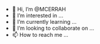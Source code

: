- 👋 Hi, I’m @MCERRAH
- 👀 I’m interested in ...
- 🌱 I’m currently learning ...
- 💞️ I’m looking to collaborate on ...
- 📫 How to reach me ...

<!---
MCERRAH/MCERRAH is a ✨ special ✨ repository because its `README.md` (this file) appears on your GitHub profile.
You can click the Preview link to take a look at your changes.
--->
